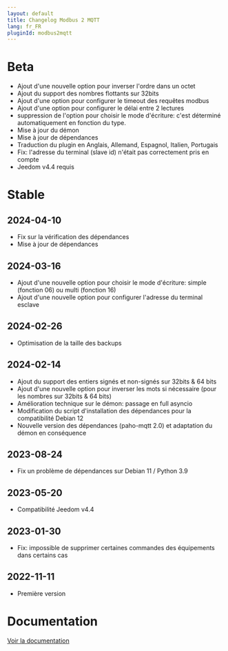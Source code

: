 ```yaml
---
layout: default
title: Changelog Modbus 2 MQTT
lang: fr_FR
pluginId: modbus2mqtt
---
```


# Beta

- Ajout d'une nouvelle option pour inverser l'ordre dans un octet
- Ajout du support des nombres flottants sur 32bits
- Ajout d'une option pour configurer le timeout des requêtes modbus
- Ajout d'une option pour configurer le délai entre 2 lectures
- suppression de l'option pour choisir le mode d'écriture: c'est déterminé automatiquement en fonction du type.
- Mise à jour du démon
- Mise à jour de dépendances
- Traduction du plugin en Anglais, Allemand, Espagnol, Italien, Portugais
- Fix: l'adresse du terminal (slave id) n'était pas correctement pris en compte
- Jeedom v4.4 requis

# Stable

## 2024-04-10

- Fix sur la vérification des dépendances
- Mise à jour de dépendances

## 2024-03-16

- Ajout d'une nouvelle option pour choisir le mode d'écriture: simple (fonction 06) ou multi (fonction 16)
- Ajout d'une nouvelle option pour configurer l'adresse du terminal esclave

## 2024-02-26

- Optimisation de la taille des backups

## 2024-02-14

- Ajout du support des entiers signés et non-signés sur 32bits & 64 bits
- Ajout d'une nouvelle option pour inverser les mots si nécessaire (pour les nombres sur 32bits & 64 bits)
- Amélioration technique sur le démon: passage en full asyncio
- Modification du script d'installation des dépendances pour la compatibilité Debian 12
- Nouvelle version des dépendances (paho-mqtt 2.0) et adaptation du démon en conséquence

## 2023-08-24

- Fix un problème de dépendances sur Debian 11 / Python 3.9

## 2023-05-20

- Compatibilité Jeedom v4.4

## 2023-01-30

- Fix: impossible de supprimer certaines commandes des équipements dans certains cas

## 2022-11-11

- Première version

# Documentation

[Voir la documentation]({{site.baseurl}}/{{page.pluginId}}/{{page.lang}})
